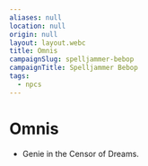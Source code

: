 ```yaml
---
aliases: null
location: null
origin: null
layout: layout.webc
title: Omnis
campaignSlug: spelljammer-bebop
campaignTitle: Spelljammer Bebop
tags:
  - npcs
---
```

# Omnis

- Genie in the Censor of Dreams.
